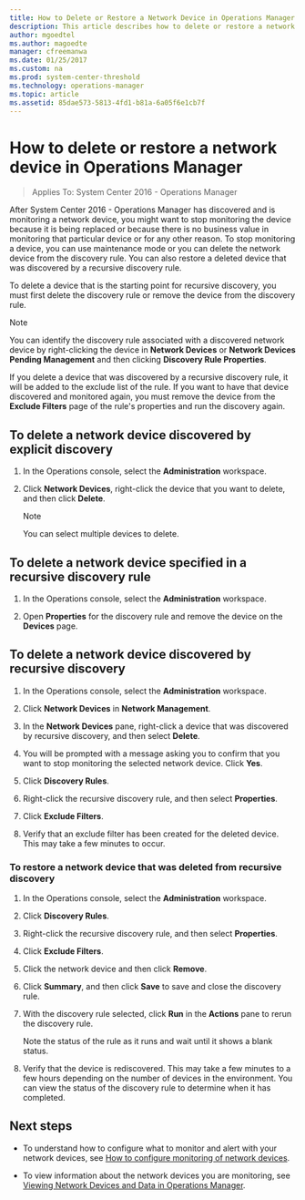 ```yaml
---
title: How to Delete or Restore a Network Device in Operations Manager
description: This article describes how to delete or restore a network devices monitored by Operations Manager.   
author: mgoedtel
ms.author: magoedte
manager: cfreemanwa
ms.date: 01/25/2017
ms.custom: na
ms.prod: system-center-threshold
ms.technology: operations-manager
ms.topic: article
ms.assetid: 85dae573-5813-4fd1-b81a-6a05f6e1cb7f
---
```


# How to delete or restore a network device in Operations Manager

>Applies To: System Center 2016 - Operations Manager

After System Center 2016 - Operations Manager has discovered and is monitoring a network device, you might want to stop monitoring the device because it is being replaced or because there is no business value in monitoring that particular device or for any other reason. To stop monitoring a device, you can use maintenance mode or you can delete the network device from the discovery rule. You can also restore a deleted device that was discovered by a recursive discovery rule.  
  
To delete a device that is the starting point for recursive discovery, you must first delete the discovery rule or remove the device from the discovery rule.  
  
> [!NOTE]  
> You can identify the discovery rule associated with a discovered network device by right-clicking the device in **Network Devices** or **Network Devices Pending Management** and then clicking **Discovery Rule Properties**.  
  
If you delete a device that was discovered by a recursive discovery rule, it will be added to the exclude list of the rule. If you want to have that device discovered and monitored again, you must remove the device from the **Exclude Filters** page of the rule's properties and run the discovery again.  
  
## To delete a network device discovered by explicit discovery  
  
1.  In the Operations console, select the **Administration** workspace.  
  
2.  Click **Network Devices**, right-click the device that you want to delete, and then click **Delete**.  
  
    > [!NOTE]  
    > You can select multiple devices to delete.  
  
## To delete a network device specified in a recursive discovery rule  
  
1.  In the Operations console, select the **Administration** workspace.  
  
2.  Open **Properties** for the discovery rule and remove the device on the **Devices** page.  
  
## To delete a network device discovered by recursive discovery  
  
1.  In the Operations console, select the **Administration** workspace.  
  
2.  Click **Network Devices** in **Network Management**.  
  
3.  In the **Network Devices** pane, right-click a device that was discovered by recursive discovery, and then select **Delete**.  
  
4.  You will be prompted with a message asking you to confirm that you want to stop monitoring the selected network device. Click **Yes**.  
  
5.  Click **Discovery Rules**.  
  
6.  Right-click the recursive discovery rule, and then select **Properties**.  
  
7.  Click **Exclude Filters**.  
  
8.  Verify that an exclude filter has been created for the deleted device. This may take a few minutes to occur.  
  
### To restore a network device that was deleted from recursive discovery  
  
1.  In the Operations console, select the **Administration** workspace.  
  
2.  Click **Discovery Rules**.  
  
3.  Right-click the recursive discovery rule, and then select **Properties**.  
  
4.  Click **Exclude Filters**.  
  
5.  Click the network device and then click **Remove**.  
  
6.  Click **Summary**, and then click **Save** to save and close the discovery rule.  
  
7.  With the discovery rule selected, click **Run** in the **Actions** pane to rerun the discovery rule.  
  
    Note the status of the rule as it runs and wait until it shows a blank status.  
  
8.  Verify that the device is rediscovered. This may take a few minutes to a few hours depending on the number of devices in the environment. You can view the status of the discovery rule to determine when it has completed.  
  
## Next steps

- To understand how to configure what to monitor and alert with your network devices, see [How to configure monitoring of network devices](manage-monitor-networkdevice-configure-monitoring.md).  

- To view information about the network devices you are monitoring, see [Viewing Network Devices and Data in Operations Manager](../om/manage/viewing-network-devices-and-data-in-operations-manager.md).  

